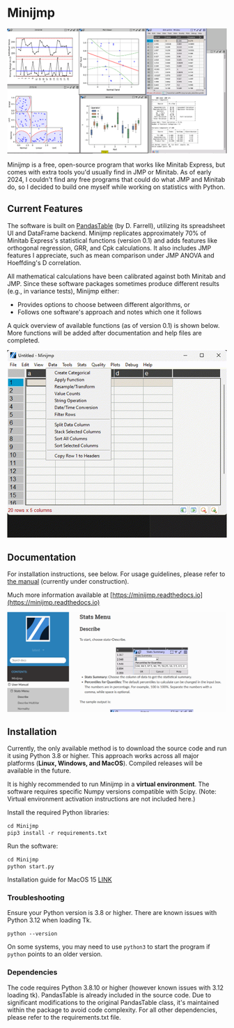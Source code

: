 # Minijmp
![Main Screenshot](docs/images/main.png "Screenshot")


Minijmp is a free, open-source program that works like Minitab Express, but comes with extra tools you'd usually find in JMP or Minitab. As of early 2024, I couldn't find any free programs that could do what JMP and Minitab do, so I decided to build one myself while working on statistics with Python.


## Current Features
The software is built on [PandasTable](https://github.com/dmnfarrell/pandastable) (by D. Farrell), utilizing its spreadsheet UI and DataFrame backend. Minijmp replicates approximately 70% of Minitab Express's statistical functions (version 0.1) and adds features like orthogonal regression, GRR, and Cpk calculations. It also includes JMP features I appreciate, such as mean comparison under JMP ANOVA and Hoeffding's D correlation.

All mathematical calculations have been calibrated against both Minitab and JMP. Since these software packages sometimes produce different results (e.g., in variance tests), Minijmp either:
- Provides options to choose between different algorithms, or
- Follows one software's approach and notes which one it follows

A quick overview of available functions (as of version 0.1) is shown below. More functions will be added after documentation and help files are completed.

![Menu Screenshot](docs/images/menu.gif)

## Documentation

For installation instructions, see below. For usage guidelines, please refer to [the manual](https://minijmp.readthedocs.io/en/latest/) (currently under construction).

Much more information available at [https://minijmp.readthedocs.io](https://minijmp.readthedocs.io)

![Read the docs](docs/images/readthedocs.png)

## Installation

Currently, the only available method is to download the source code and run it using Python 3.8 or higher. This approach works across all major platforms (**Linux, Windows, and MacOS**). Compiled releases will be available in the future.

It is highly recommended to run Minijmp in a **virtual environment**. The software requires specific Numpy versions compatible with Scipy. (Note: Virtual environment activation instructions are not included here.)

Install the required Python libraries:

```
cd Minijmp
pip3 install -r requirements.txt
```

Run the software:

```
cd Minijmp
python start.py
```

Installation guide for MacOS 15 [LINK](MacOSInstall.md)

### Troubleshooting

Ensure your Python version is 3.8 or higher. There are known issues with Python 3.12 when loading Tk.

```
python --version
```

On some systems, you may need to use `python3` to start the program if `python` points to an older version.

### Dependencies

The code requires Python 3.8.10 or higher (however known issues with 3.12 loading tk). PandasTable is already included in the source code. Due to significant modifications to the original PandasTable class, it's maintained within the package to avoid code complexity. For all other dependencies, please refer to the requirements.txt file.


